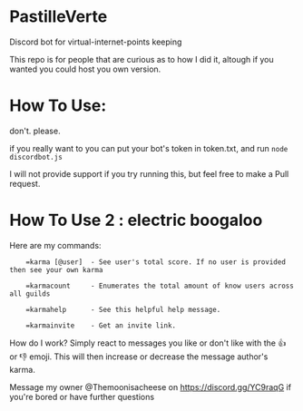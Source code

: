 # PastilleVerte
Discord bot for virtual-internet-points keeping

This repo is for people that are curious as to how I did it, altough if you wanted you could host you own version.

# How To Use:
don't. please.

if you really want to you can put your bot's token in token.txt, and run `node discordbot.js`

I will not provide support if you try running this, but feel free to make a Pull request.

# How To Use 2 : electric boogaloo

Here are my commands:

		=karma [@user]  - See user's total score. If no user is provided then see your own karma
		
		=karmacount     - Enumerates the total amount of know users across all guilds
		
		=karmahelp      - See this helpful help message.
		
		=karmainvite    - Get an invite link.
		
How do I work? Simply react to messages you like or don\'t like with the :thumbsup: or :thumbsdown: emoji. This will then increase or decrease the message author's karma.

Message my owner @Themoonisacheese on https://discord.gg/YC9raqG if you're bored or have further questions